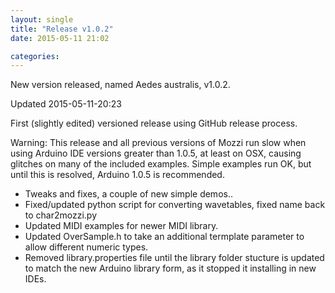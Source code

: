 ```yaml
---
layout: single
title: "Release v1.0.2"
date: 2015-05-11 21:02

categories: 
---
```


New version released, named Aedes australis, v1.0.2.  

Updated 2015-05-11-20:23

First (slightly edited) versioned release using GitHub release process.

Warning: This release and all previous versions of Mozzi run slow when using Arduino IDE versions greater than 1.0.5, at least on OSX, causing glitches on many of the included examples. Simple examples run OK, but until this is resolved, Arduino 1.0.5 is recommended.

- Tweaks and fixes, a couple of new simple demos..
- Fixed/updated python script for converting wavetables, fixed name back to char2mozzi.py
- Updated MIDI examples for newer MIDI library.
- Updated OverSample.h to take an additional termplate parameter to allow different numeric types.
- Removed library.properties file until the library folder stucture is updated to match the new Arduino library form, as it stopped it installing in new IDEs.

